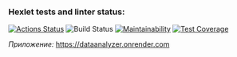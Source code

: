 ### Hexlet tests and linter status:
[![Actions Status](https://github.com/TonyMudRec/java-project-72/workflows/hexlet-check/badge.svg)](https://github.com/TonyMudRec/java-project-72/actions)
![Build Status](https://github.com/TonyMudRec/java-project-72/actions/workflows/main.yml/badge.svg)
[![Maintainability](https://api.codeclimate.com/v1/badges/55ed48f417ebc5967890/maintainability)](https://codeclimate.com/github/TonyMudRec/java-project-72/maintainability)
[![Test Coverage](https://api.codeclimate.com/v1/badges/55ed48f417ebc5967890/test_coverage)](https://codeclimate.com/github/TonyMudRec/java-project-72/test_coverage)

*Приложение:*
https://dataanalyzer.onrender.com
